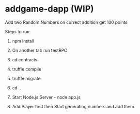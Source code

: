 # addgame-dapp (WIP)
Add two Random Numbers on correct addition get 100 points

Steps to run:
1) npm install
2) On another tab run testRPC
2) cd contracts
3) truffle compile
4) truffle migrate
5) cd ..
6) Start Node.js Server - node app.js

7) Add Player first then Start generating numbers and add them.

